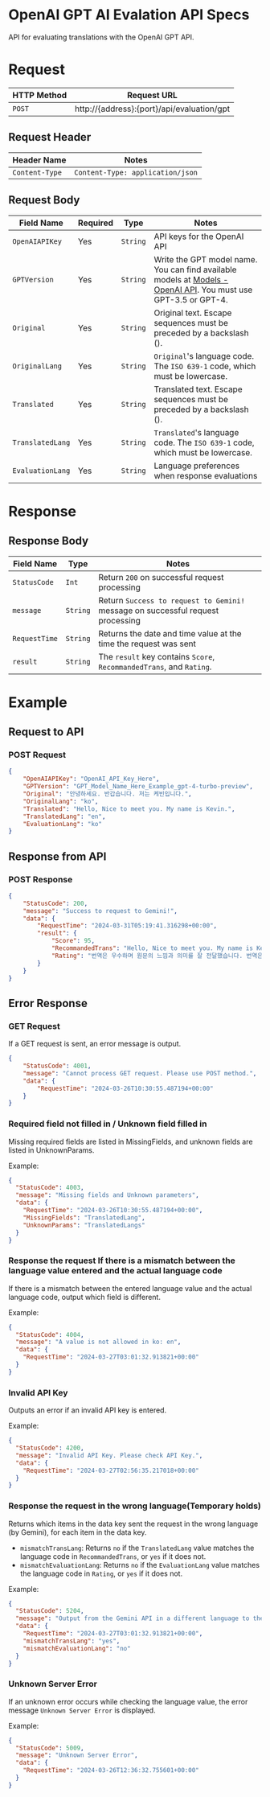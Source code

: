 # OpenAI GPT AI Evalation API Specs
API for evaluating translations with the OpenAI GPT API.

# Request
| HTTP Method | Request URL |
|-------------|-------------|
| `POST` | http://{address}:{port}/api/evaluation/gpt |

## Request Header
| Header Name | Notes |
|-------------|-------|
| `Content-Type` | `Content-Type: application/json` |

## Request Body
| Field Name | Required | Type | Notes |
|------------|----------|------|-------|
| `OpenAIAPIKey` | Yes | `String` | API keys for the OpenAI API |
| `GPTVersion` | Yes | `String` | Write the GPT model name. You can find available models at [Models - OpenAI API](https://platform.openai.com/docs/models/overview). You must use GPT-3.5 or GPT-4. |
| `Original` | Yes | `String` | Original text. Escape sequences must be preceded by a backslash (\). |
| `OriginalLang` | Yes | `String` | `Original`'s language code. The `ISO 639-1` code, which must be lowercase. |
| `Translated` | Yes | `String` | Translated text. Escape sequences must be preceded by a backslash (\). |
| `TranslatedLang` | Yes | `String` | `Translated`'s language code. The `ISO 639-1` code, which must be lowercase. |
| `EvaluationLang` | Yes | `String` | Language preferences when response evaluations |

# Response
## Response Body
| Field Name | Type | Notes |
|------------|----------|------|
| `StatusCode` | `Int` | Return `200` on successful request processing |
| `message` | `String` | Return `Success to request to Gemini!` message on successful request processing |
| `RequestTime` | `String` | Returns the date and time value at the time the request was sent |
| `result` | `String` | The `result` key contains `Score`, `RecommandedTrans`, and `Rating`. |

# Example
## Request to API
### POST Request
```json
{
    "OpenAIAPIKey": "OpenAI_API_Key_Here",
	"GPTVersion": "GPT_Model_Name_Here_Example_gpt-4-turbo-preview",
    "Original": "안녕하세요. 반갑습니다. 저는 케빈입니다.",
    "OriginalLang": "ko",
    "Translated": "Hello, Nice to meet you. My name is Kevin.",
    "TranslatedLang": "en",
    "EvaluationLang": "ko"
}
```

## Response from API
### POST Response
```json
{
	"StatusCode": 200,
	"message": "Success to request to Gemini!",
	"data": {
		"RequestTime": "2024-03-31T05:19:41.316298+00:00",
		"result": {
			"Score": 95,
			"RecommandedTrans": "Hello, Nice to meet you. My name is Kevin.",
			"Rating": "번역은 우수하며 원문의 느낌과 의미를 잘 전달했습니다. 번역은 정확하고 자연스러우며, 원문의 뉘앙스도 잘 살려내고 있습니다."
		}
	}
}
```

## Error Response
### GET Request
If a GET request is sent, an error message is output.

```json
{
    "StatusCode": 4001,
    "message": "Cannot process GET request. Please use POST method.",
    "data": {
        "RequestTime": "2024-03-26T10:30:55.487194+00:00"
    }
}
```

### Required field not filled in / Unknown field filled in
Missing required fields are listed in MissingFields, and unknown fields are listed in UnknownParams.

Example:
```json
{
  "StatusCode": 4003,
  "message": "Missing fields and Unknown parameters",
  "data": {
    "RequestTime": "2024-03-26T10:30:55.487194+00:00",
    "MissingFields": "TranslatedLang",
    "UnknownParams": "TranslatedLangs"
  }
}
```

### Response the request If there is a mismatch between the language value entered and the actual language code
If there is a mismatch between the entered language value and the actual language code, output which field is different.

Example:
```json
{
  "StatusCode": 4004,
  "message": "A value is not allowed in ko: en",
  "data": {
    "RequestTime": "2024-03-27T03:01:32.913821+00:00"
  }
}
```

### Invalid API Key
Outputs an error if an invalid API key is entered.

Example:
```json
{
  "StatusCode": 4200,
  "message": "Invalid API Key. Please check API Key.",
  "data": {
    "RequestTime": "2024-03-27T02:56:35.217018+00:00"
  }
}
```

### Response the request in the wrong language(Temporary holds)
Returns which items in the data key sent the request in the wrong language (by Gemini), for each item in the data key.

* `mismatchTransLang`: Returns `no` if the `TranslatedLang` value matches the language code in `RecommandedTrans`, or `yes` if it does not.
* `mismatchEvaluationLang`: Returns `no` if the `EvaluationLang` value matches the language code in `Rating`, or `yes` if it does not.


Example:
```json
{
  "StatusCode": 5204,
  "message": "Output from the Gemini API in a different language to the one requested by the user",
  "data": {
    "RequestTime": "2024-03-27T03:01:32.913821+00:00",
    "mismatchTransLang": "yes",
    "mismatchEvaluationLang": "no"
  }
}
```

### Unknown Server Error
If an unknown error occurs while checking the language value, the error message `Unknown Server Error` is displayed.

Example:
```json
{
  "StatusCode": 5009,
  "message": "Unknown Server Error",
  "data": {
    "RequestTime": "2024-03-26T12:36:32.755601+00:00"
  }
}
```